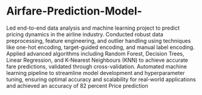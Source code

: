 # Airfare-Prediction-Model-
Led end-to-end data analysis and machine learning project to predict pricing dynamics in the airline industry.
Conducted robust data preprocessing, feature engineering, and outlier handling using techniques like one-hot
encoding, target-guided encoding, and manual label encoding.
Applied advanced algorithms including Random Forest, Decision Trees, Linear Regression, and K-Nearest
Neighbours (KNN) to achieve accurate fare predictions, validated through cross-validation.
Automated machine learning pipeline to streamline model development and hyperparameter tuning, ensuring optimal accuracy and scalability for real-world applications and achieved an accuracy of 82 percent Price prediction
